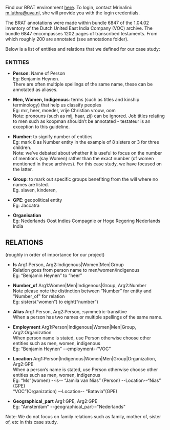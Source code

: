 Find our BRAT environment [here](https://brat.create.humanities.uva.nl/index.xhtml#/). 
To login, contact Mrinalini: m.luthra@uva.nl, she will provide you with the login credentials.

The BRAT annotations were made within bundle 6847 of the 1.04.02 inventory of the Dutch United East India Company (VOC) archive. The bundle 6847 encompasses 1202 pages of transcribed testaments. From which roughly 200 are annotated (see annotations folder).  

Below is a list of entities and relations that we defined for our case study: 

### ENTITIES

- **Person**: Name of Person \
Eg: Benjamin Heynen. \
There are often multiple spellings of the same name, these can be annotated as aliases.


- **Men, Women, Indigenous**: terms (such as titles and kinship terminology) that help us classify peoples \
Eg: m:r, heer, moeder, vrije Christian vrouw, oom\
Note: pronouns (such as mij, haar, zij) can be ignored. 
Job titles relating to men such as koopman shouldn’t be annotated - testateur is an exception to this guideline. 

- **Number**: to signify number of entities \
Eg: mark 8 as Number entity in the example of 8 sisters or 3 for three children. \
Note: we’ve debated about whether it is useful to focus on the number of mentions (say Women) rather than the exact number (of women mentioned in these archives). For this case study, we have focused on the latter.

- **Group**: to mark out specific groups benefiting from the will where no names are listed. \
Eg. slaven, kinderen, 

- **GPE**: geopolitical entity \
Eg: Jaccatra

- **Organisation**  \
Eg: Nederlands Oost Indies Compagnie or Hoge Regering Nederlands India


## RELATIONS 
(roughly in order of importance for our project)

- **Is** Arg1:Person, Arg2:Indigenous|Women|Men|Group \
Relation goes from person name to men/women/indigenous \
Eg: “Benjamin Heynen” to “heer”

- **Number_of**  Arg1:Women|Men|Indigenous|Group, Arg2:Number \
Note please note the distinction between “Number” for entity and "Number_of" for relation \
Eg: sisters(“women”) to eight(“number”)

- **Alias**  Arg1:Person, Arg2:Person, <REL-TYPE>:symmetric-transitive \
When a person has two names or multiple spellings of the same name. 

- **Employment**  Arg1:Person|Indigenous|Women|Men|Group, Arg2:Organization \
When person name is stated, use Person otherwise choose other entities such as men, women, indigenous \
Eg: “Benjamin Heynen” --employment--“VOC”


- **Location**  Arg1:Person|Indigenous|Women|Men|Group|Organization, Arg2:GPE \
When a person’s name is stated, use Person otherwise choose other entities such as men, women, indigenous \
Eg: “Ms”(women) --is-- “Jamila van Nias” (Person) --Location--“Nias” (GPE) \
“VOC”(Organization) --Location-- “Batavia”(GPE)

- **Geographical_part**  Arg1:GPE, Arg2:GPE \
Eg: "Amsterdam" --geographical_part--"Nederlands"

Note: We do not focus on family relations such as family, mother of, sister of, etc in this case study.


